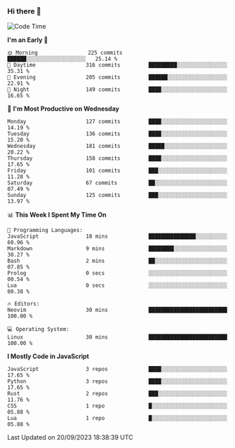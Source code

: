 ### Hi there 👋
<!--START_SECTION:waka-->
![Code Time](http://img.shields.io/badge/Code%20Time-156%20hrs%204%20mins-blue)

**I'm an Early 🐤** 

```text
🌞 Morning                225 commits         ██████░░░░░░░░░░░░░░░░░░░   25.14 % 
🌆 Daytime                316 commits         █████████░░░░░░░░░░░░░░░░   35.31 % 
🌃 Evening                205 commits         ██████░░░░░░░░░░░░░░░░░░░   22.91 % 
🌙 Night                  149 commits         ████░░░░░░░░░░░░░░░░░░░░░   16.65 % 
```
📅 **I'm Most Productive on Wednesday** 

```text
Monday                   127 commits         ████░░░░░░░░░░░░░░░░░░░░░   14.19 % 
Tuesday                  136 commits         ████░░░░░░░░░░░░░░░░░░░░░   15.20 % 
Wednesday                181 commits         █████░░░░░░░░░░░░░░░░░░░░   20.22 % 
Thursday                 158 commits         ████░░░░░░░░░░░░░░░░░░░░░   17.65 % 
Friday                   101 commits         ███░░░░░░░░░░░░░░░░░░░░░░   11.28 % 
Saturday                 67 commits          ██░░░░░░░░░░░░░░░░░░░░░░░   07.49 % 
Sunday                   125 commits         ███░░░░░░░░░░░░░░░░░░░░░░   13.97 % 
```


📊 **This Week I Spent My Time On** 

```text
💬 Programming Languages: 
JavaScript               18 mins             ███████████████░░░░░░░░░░   60.96 % 
Markdown                 9 mins              ████████░░░░░░░░░░░░░░░░░   30.27 % 
Bash                     2 mins              ██░░░░░░░░░░░░░░░░░░░░░░░   07.85 % 
Prolog                   0 secs              ░░░░░░░░░░░░░░░░░░░░░░░░░   00.54 % 
Lua                      0 secs              ░░░░░░░░░░░░░░░░░░░░░░░░░   00.38 % 

🔥 Editors: 
Neovim                   30 mins             █████████████████████████   100.00 % 

💻 Operating System: 
Linux                    30 mins             █████████████████████████   100.00 % 
```

**I Mostly Code in JavaScript** 

```text
JavaScript               3 repos             ████░░░░░░░░░░░░░░░░░░░░░   17.65 % 
Python                   3 repos             ████░░░░░░░░░░░░░░░░░░░░░   17.65 % 
Rust                     2 repos             ███░░░░░░░░░░░░░░░░░░░░░░   11.76 % 
CSS                      1 repo              █░░░░░░░░░░░░░░░░░░░░░░░░   05.88 % 
Lua                      1 repo              █░░░░░░░░░░░░░░░░░░░░░░░░   05.88 % 
```




 Last Updated on 20/09/2023 18:38:39 UTC
<!--END_SECTION:waka-->

<!--
**YoganshSharma/YoganshSharma** is a ✨ _special_ ✨ repository because its `README.md` (this file) appears on your GitHub profile.

Here are some ideas to get you started:

- 🔭 I’m currently working on ...
- 🌱 I’m currently learning ...
- 👯 I’m looking to collaborate on ...
- 🤔 I’m looking for help with ...
- 💬 Ask me about ...
- 📫 How to reach me: ...
- 😄 Pronouns: ...
- ⚡ Fun fact: ...
-->
